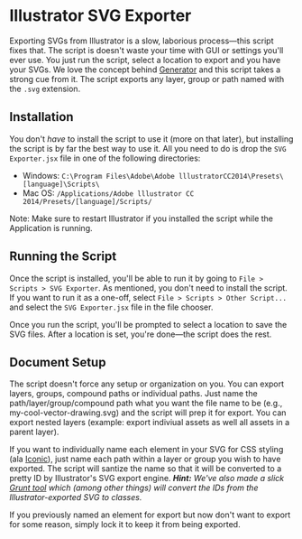 # Illustrator SVG Exporter

Exporting SVGs from Illustrator is a slow, laborious process&mdash;this script fixes that. The script is doesn't waste your time with GUI or settings you'll ever use. You just run the script, select a location to export and you have your SVGs. We love the concept behind [Generator](http://blogs.adobe.com/photoshopdotcom/2013/09/introducing-adobe-generator-for-photoshop-cc.html) and this script takes a strong cue from it. The script exports any layer, group or path named with the `.svg` extension.

## Installation

You don't _have_ to install the script to use it (more on that later), but installing the script is by far the best way to use it. All you need to do is drop the `SVG Exporter.jsx` file in one of the following directories:

* Windows: `C:\Program Files\Adobe\Adobe lllustratorCC2014\Presets\[language]\Scripts\`
* Mac OS: `/Applications/Adobe lllustrator CC 2014/Presets/[language]/Scripts/`

Note: Make sure to restart Illustrator if you installed the script while the Application is running.

## Running the Script

Once the script is installed, you'll be able to run it by going to `File > Scripts > SVG Exporter`. As mentioned, you don't need to install the script. If you want to run it as a one-off, select `File > Scripts > Other Script...` and select the `SVG Exporter.jsx` file in the file chooser.

Once you run the script, you'll be prompted to select a location to save the SVG files. After a location is set, you're done&mdash;the script does the rest.

## Document Setup

The script doesn't force any setup or organization on you. You can export layers, groups, compound paths or individual paths. Just name the path/layer/group/compound path what you want the file name to be (e.g., my-cool-vector-drawing.svg) and the script will prep it for export. You can export nested layers (example: export indiviual assets as well all assets in a parent layer). 

If you want to individually name each element in your SVG for CSS styling (ala [Iconic](http://useiconic.com)), just name each path within a layer or group you wish to have exported. The script will santize the name so that it will be converted to a pretty ID by Illustrator's SVG export engine. _**Hint:** We've also made a slick [Grunt tool](https://github.com/iconic/grunt-svg-toolkit) which (among other things) will convert the IDs from the Illustrator-exported SVG to classes._

If you previously named an element for export but now don't want to export for some reason, simply lock it to keep it from being exported.
